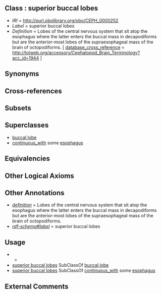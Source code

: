 
## Class : superior buccal lobes

 * *IRI* = http://purl.obolibrary.org/obo/CEPH_0000252
 * *Label* = superior buccal lobes
 * *Definition* = Lobes of the central nervous system that sit atop the esophagus where the latter enters the buccal mass in decapodiforms but are the anterior-most lobes of the supraesophageal mass of the brain of octopodiforms. [ [database_cross_reference](../../ef/oboInOwl#hasDbXref.md) = http://tolweb.org/accessory/Cephalopod_Brain_Terminology?acc_id=1944 ]

## Synonyms


## Cross-references


## Subsets


## Superclasses

 * [buccal lobe](../../CEPH/95/CEPH_0000295.md)
 * [continuous_with](../../ceph#continuous/th/ceph#continuous_with.md) some [esophagus](../../UBERON/43/UBERON_0001043.md)

## Equivalencies


## Other Logical Axioms


## Other Annotations

 * *[definition](../../IAO/15/IAO_0000115.md)* = Lobes of the central nervous system that sit atop the esophagus where the latter enters the buccal mass in decapodiforms but are the anterior-most lobes of the supraesophageal mass of the brain of octopodiforms.
 * *[rdf-schema#label](../../el/rdf-schema#label.md)* = superior buccal lobes

## Usage

 * -
 * [superior buccal lobes](../../CEPH/52/CEPH_0000252.md) SubClassOf [buccal lobe](../../CEPH/95/CEPH_0000295.md)
 * [superior buccal lobes](../../CEPH/52/CEPH_0000252.md) SubClassOf [continuous_with](../../ceph#continuous/th/ceph#continuous_with.md) some [esophagus](../../UBERON/43/UBERON_0001043.md)

## External Comments

